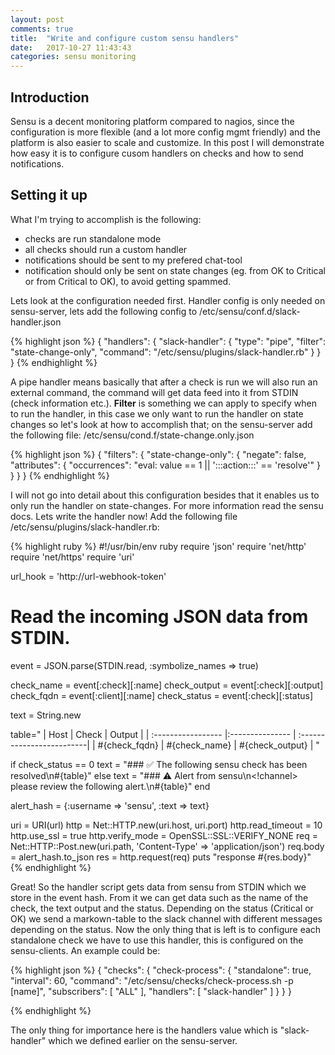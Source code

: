 ```yaml
---
layout: post
comments: true
title:  "Write and configure custom sensu handlers"
date:   2017-10-27 11:43:43
categories: sensu monitoring
---
```


## Introduction
Sensu is a decent monitoring platform compared to nagios, since the configuration is more flexible (and a lot more config mgmt friendly) and the platform is also easier to scale and customize. In this post I will demonstrate how easy it is to configure cusom handlers on checks and how to send notifications.

## Setting it up
What I'm trying to accomplish is the following:
- checks are run standalone mode
- all checks should run a custom handler
- notifications should be sent to my prefered chat-tool
- notification should only be sent on state changes (eg. from OK to Critical or from Critical to OK), to avoid getting spammed.

Lets look at the configuration needed first. Handler config is only needed on sensu-server, lets add the following config to /etc/sensu/conf.d/slack-handler.json

{% highlight json %}
{
  "handlers": {
    "slack-handler": {
      "type": "pipe",
      "filter": "state-change-only",
      "command": "/etc/sensu/plugins/slack-handler.rb"
    }
  }
}
{% endhighlight %}

A pipe handler means basically that after a check is run we will also run an external command, the command will get data feed into it from STDIN (check information etc.). **Filter** is something we can apply to specify when to run the handler, in this case we only want to run the handler on state changes so let's look at how to accomplish that; on the sensu-server add the following file: /etc/sensu/cond.f/state-change.only.json

 
{% highlight json %}
{
  "filters": {
    "state-change-only": {
      "negate": false,
      "attributes": {
        "occurrences": "eval: value == 1 || ':::action:::' == 'resolve'"
      }
    }
  }
}
{% endhighlight %}

I will not go into detail about this configuration besides that it enables us to only run the handler on state-changes. For more information read the sensu docs. Lets write the handler now! Add the following file /etc/sensu/plugins/slack-handler.rb:


{% highlight ruby %}
#!/usr/bin/env ruby
require 'json'
require 'net/http'
require 'net/https'
require 'uri'


url_hook = 'http://url-webhook-token'

# Read the incoming JSON data from STDIN.
event = JSON.parse(STDIN.read, :symbolize_names => true)

check_name   = event[:check][:name]
check_output = event[:check][:output]
check_fqdn   = event[:client][:name]
check_status = event[:check][:status]

text = String.new


table="
| Host               | Check           | Output                    |
| :----------------- |:--------------- | :-------------------------|
| #{check_fqdn}      | #{check_name}   | #{check_output}           |
"

if check_status == 0
  text =  "### :white_check_mark: The following sensu check has been resolved\n#{table}"
else 
  text = "### :warning: Alert from sensu\n<!channel> please review the following alert.\n#{table}"
end


alert_hash = {:username => 'sensu', :text => text}


uri = URI(url)
http = Net::HTTP.new(uri.host, uri.port)
http.read_timeout = 10
http.use_ssl = true
http.verify_mode = OpenSSL::SSL::VERIFY_NONE
req = Net::HTTP::Post.new(uri.path, 'Content-Type' => 'application/json')
req.body = alert_hash.to_json
res = http.request(req)
puts "response #{res.body}"
{% endhighlight %}


Great! So the handler script gets data from sensu from STDIN which we store in the event hash. From it we can get data such as the name of the check, the text output and the status. Depending on the status (Critical or OK) we send a markown-table to the slack channel with different messages depending on the status. Now the only thing that is left is to configure each standalone check we have to use this handler, this is configured on the sensu-clients. An example could be:


{% highlight json %}
{
  "checks": {
    "check-process": {
      "standalone": true,
      "interval": 60,
      "command": "/etc/sensu/checks/check-process.sh -p [name]",
      "subscribers": [ "ALL" ],
      "handlers": [ "slack-handler" ]
    }
  }
}

{% endhighlight %}

The only thing for importance here is the handlers value which is "slack-handler" which we defined earlier on the sensu-server. 
